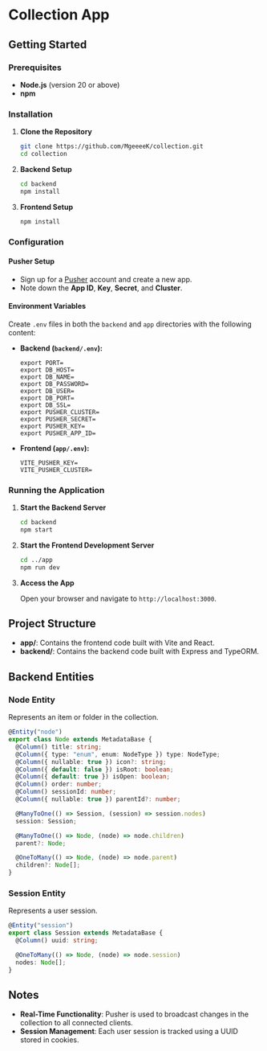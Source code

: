 # Collection App

## Getting Started

### Prerequisites

- **Node.js** (version 20 or above)
- **npm**

### Installation

1. **Clone the Repository**

   ```bash
   git clone https://github.com/MgeeeeK/collection.git
   cd collection
   ```

2. **Backend Setup**

   ```bash
   cd backend
   npm install
   ```

3. **Frontend Setup**

   ```bash
   npm install
   ```

### Configuration

#### Pusher Setup

- Sign up for a [Pusher](https://pusher.com) account and create a new app.
- Note down the **App ID**, **Key**, **Secret**, and **Cluster**.

#### Environment Variables

Create `.env` files in both the `backend` and `app` directories with the following content:

- **Backend (`backend/.env`):**

  ```
  export PORT=
  export DB_HOST=
  export DB_NAME=
  export DB_PASSWORD=
  export DB_USER=
  export DB_PORT=
  export DB_SSL=
  export PUSHER_CLUSTER=
  export PUSHER_SECRET=
  export PUSHER_KEY=
  export PUSHER_APP_ID=
  ```

- **Frontend (`app/.env`):**

  ```
  VITE_PUSHER_KEY=
  VITE_PUSHER_CLUSTER=
  ```

### Running the Application

1. **Start the Backend Server**

   ```bash
   cd backend
   npm start
   ```

2. **Start the Frontend Development Server**

   ```bash
   cd ../app
   npm run dev
   ```

3. **Access the App**

   Open your browser and navigate to `http://localhost:3000`.


## Project Structure

- **app/**: Contains the frontend code built with Vite and React.
- **backend/**: Contains the backend code built with Express and TypeORM.

## Backend Entities

### Node Entity

Represents an item or folder in the collection.

```typescript
@Entity("node")
export class Node extends MetadataBase {
  @Column() title: string;
  @Column({ type: "enum", enum: NodeType }) type: NodeType;
  @Column({ nullable: true }) icon?: string;
  @Column({ default: false }) isRoot: boolean;
  @Column({ default: true }) isOpen: boolean;
  @Column() order: number;
  @Column() sessionId: number;
  @Column({ nullable: true }) parentId?: number;

  @ManyToOne(() => Session, (session) => session.nodes)
  session: Session;

  @ManyToOne(() => Node, (node) => node.children)
  parent?: Node;

  @OneToMany(() => Node, (node) => node.parent)
  children?: Node[];
}
```

### Session Entity

Represents a user session.

```typescript
@Entity("session")
export class Session extends MetadataBase {
  @Column() uuid: string;

  @OneToMany(() => Node, (node) => node.session)
  nodes: Node[];
}
```

## Notes

- **Real-Time Functionality**: Pusher is used to broadcast changes in the collection to all connected clients.
- **Session Management**: Each user session is tracked using a UUID stored in cookies.
